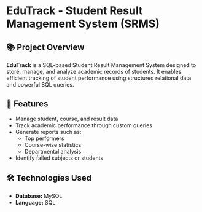 # EduTrack - Student Result Management System (SRMS)

## 📚 Project Overview

**EduTrack** is a SQL-based Student Result Management System designed to store, manage, and analyze academic records of students. It enables efficient tracking of student performance using structured relational data and powerful SQL queries.

## 🔧 Features

- Manage student, course, and result data
- Track academic performance through custom queries
- Generate reports such as:
  - Top performers
  - Course-wise statistics
  - Departmental analysis
- Identify failed subjects or students

## 🛠️ Technologies Used

- **Database:** MySQL 
- **Language:** SQL

